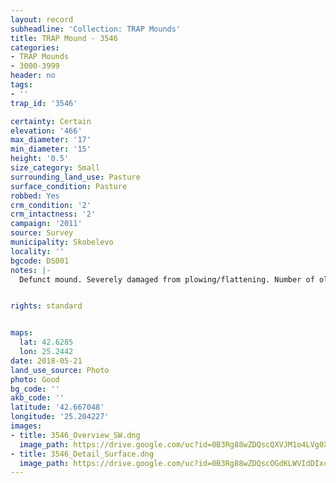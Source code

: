 ```yaml
---
layout: record
subheadline: 'Collection: TRAP Mounds'
title: TRAP Mound - 3546
categories:
- TRAP Mounds
- 3000-3999
header: no
tags:
- ''
trap_id: '3546'

certainty: Certain
elevation: '466'
max_diameter: '17'
min_diameter: '15'
height: '0.5'
size_category: Small
surrounding_land_use: Pasture
surface_condition: Pasture
robbed: Yes
crm_condition: '2'
crm_intactness: '2'
campaign: '2011'
source: Survey
municipality: Skobelevo
locality: ''
bgcode: DS001
notes: |-
  Defunct mound. Severely damaged from plowing/flattening. Number of old robbers' trench's. Scatter of medium-sized stones.


rights: standard


maps:
  lat: 42.6285
  lon: 25.2442
date: 2018-05-21
land_use_source: Photo
photo: Good
bg_code: ''
akb_code: ''
latitude: '42.667048'
longitude: '25.204227'
images:
- title: 3546_Overview_SW.dng
  image_path: https://drive.google.com/uc?id=0B3Rg88wZDQscQXVJM1o4LVg0X0k
- title: 3546_Detail_Surface.dng
  image_path: https://drive.google.com/uc?id=0B3Rg88wZDQscOGdKLWVIdDIxcEU
---
```

